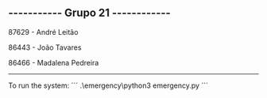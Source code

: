 ## ----------- Grupo 21 ------------

87629 - André Leitão

86443 - João Tavares

86466 - Madalena Pedreira

---------------------------------

To run the system:
´´´
.\emergency\python3 emergency.py
´´´
